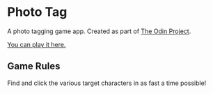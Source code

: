 # Photo Tag

A photo tagging game app. Created as part of [The Odin Project](https://www.theodinproject.com).

[You can play it here.](https://photo-tag-f1780.web.app/)

## Game Rules

Find and click the various target characters in as fast a time possible!
